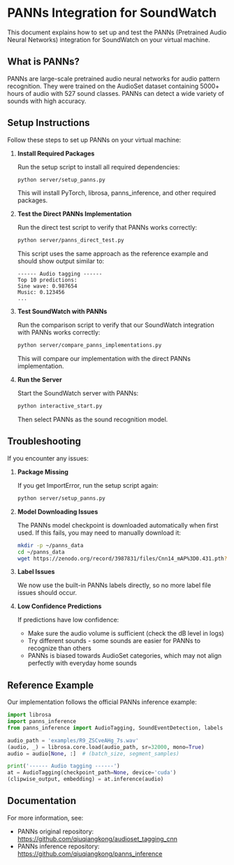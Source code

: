 # PANNs Integration for SoundWatch

This document explains how to set up and test the PANNs (Pretrained Audio Neural Networks) integration for SoundWatch on your virtual machine.

## What is PANNs?

PANNs are large-scale pretrained audio neural networks for audio pattern recognition. They were trained on the AudioSet dataset containing 5000+ hours of audio with 527 sound classes. PANNs can detect a wide variety of sounds with high accuracy.

## Setup Instructions

Follow these steps to set up PANNs on your virtual machine:

1. **Install Required Packages**

   Run the setup script to install all required dependencies:

   ```bash
   python server/setup_panns.py
   ```

   This will install PyTorch, librosa, panns_inference, and other required packages.

2. **Test the Direct PANNs Implementation**

   Run the direct test script to verify that PANNs works correctly:

   ```bash
   python server/panns_direct_test.py
   ```

   This script uses the same approach as the reference example and should show output similar to:

   ```
   ------ Audio tagging ------
   Top 10 predictions:
   Sine wave: 0.987654
   Music: 0.123456
   ...
   ```

3. **Test SoundWatch with PANNs**

   Run the comparison script to verify that our SoundWatch integration with PANNs works correctly:

   ```bash
   python server/compare_panns_implementations.py
   ```

   This will compare our implementation with the direct PANNs implementation.

4. **Run the Server**

   Start the SoundWatch server with PANNs:

   ```bash
   python interactive_start.py
   ```

   Then select PANNs as the sound recognition model.

## Troubleshooting

If you encounter any issues:

1. **Package Missing**

   If you get ImportError, run the setup script again:

   ```bash
   python server/setup_panns.py
   ```

2. **Model Downloading Issues**

   The PANNs model checkpoint is downloaded automatically when first used. If this fails, you may need to manually download it:

   ```bash
   mkdir -p ~/panns_data
   cd ~/panns_data
   wget https://zenodo.org/record/3987831/files/Cnn14_mAP%3D0.431.pth?download=1 -O Cnn14_mAP=0.431.pth
   ```

3. **Label Issues**

   We now use the built-in PANNs labels directly, so no more label file issues should occur.

4. **Low Confidence Predictions**

   If predictions have low confidence:
   - Make sure the audio volume is sufficient (check the dB level in logs)
   - Try different sounds - some sounds are easier for PANNs to recognize than others
   - PANNs is biased towards AudioSet categories, which may not align perfectly with everyday home sounds

## Reference Example

Our implementation follows the official PANNs inference example:

```python
import librosa
import panns_inference
from panns_inference import AudioTagging, SoundEventDetection, labels

audio_path = 'examples/R9_ZSCveAHg_7s.wav'
(audio, _) = librosa.core.load(audio_path, sr=32000, mono=True)
audio = audio[None, :]  # (batch_size, segment_samples)

print('------ Audio tagging ------')
at = AudioTagging(checkpoint_path=None, device='cuda')
(clipwise_output, embedding) = at.inference(audio)
```

## Documentation

For more information, see:
- PANNs original repository: https://github.com/qiuqiangkong/audioset_tagging_cnn
- PANNs inference repository: https://github.com/qiuqiangkong/panns_inference 